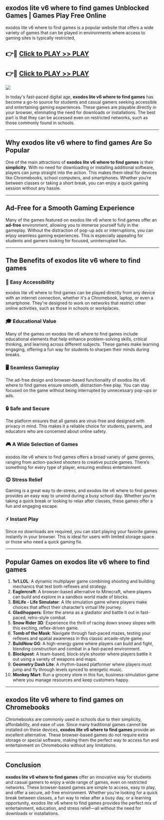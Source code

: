 ## exodos lite v6 where to find games Unblocked Games | Games Play Free Online

exodos lite v6 where to find games is a popular website that offers a wide variety of games that can be played in environments where access to gaming sites is typically restricted,


## 👉🔴 [Click to PLAY >> PLAY](http://freeplayer.one?title=exodos_lite_v6_where_to_find_games&ref=19D)

## 👉🔴 [Click to PLAY >> PLAY](http://freeplayer.one?title=exodos_lite_v6_where_to_find_games&ref=19D)


<a href="http://freeplayer.one?title=exodos_lite_v6_where_to_find_games&ref=19D"><img src="https://clearcache.store/games.png"></a>

In today's fast-paced digital age, **exodos lite v6 where to find games** has become a go-to source for students and casual gamers seeking accessible and entertaining gaming experiences. These games are playable directly in your browser, eliminating the need for downloads or installations. The best part is that they can be accessed even on restricted networks, such as those commonly found in schools.

---

## **Why exodos lite v6 where to find games Are So Popular**

One of the main attractions of **exodos lite v6 where to find games** is their **simplicity**. With no need for downloading or installing additional software, players can jump straight into the action. This makes them ideal for devices like Chromebooks, school computers, and smartphones. Whether you’re between classes or taking a short break, you can enjoy a quick gaming session without any hassle.

---

## **Ad-Free for a Smooth Gaming Experience**

Many of the games featured on exodos lite v6 where to find games offer an **ad-free** environment, allowing you to immerse yourself fully in the gameplay. Without the distraction of pop-up ads or interruptions, you can enjoy seamless gaming experiences. This is especially appealing for students and gamers looking for focused, uninterrupted fun.

---

## **The Benefits of exodos lite v6 where to find games**

### 🚪 **Easy Accessibility**
exodos lite v6 where to find games can be played directly from any device with an internet connection, whether it's a Chromebook, laptop, or even a smartphone. They're designed to work on networks that restrict other online activities, such as those in schools or workplaces.

### 🎓 **Educational Value**
Many of the games on exodos lite v6 where to find games include educational elements that help enhance problem-solving skills, critical thinking, and learning across different subjects. These games make learning engaging, offering a fun way for students to sharpen their minds during breaks.

### 🖥️ **Seamless Gameplay**
The ad-free design and browser-based functionality of exodos lite v6 where to find games ensure smooth, distraction-free play. You can stay focused on the game without being interrupted by unnecessary pop-ups or ads.

### 🔒 **Safe and Secure**
The platform ensures that all games are virus-free and designed with privacy in mind. This makes it a reliable choice for students, parents, and educators who are concerned about online safety.

### 🎮 **A Wide Selection of Games**
exodos lite v6 where to find games offers a broad variety of game genres, ranging from action-packed shooters to creative puzzle games. There’s something for every type of player, ensuring endless entertainment.

### 😌 **Stress Relief**
Gaming is a great way to de-stress, and exodos lite v6 where to find games provides an easy way to unwind during a busy school day. Whether you're taking a quick break or looking to relax after classes, these games offer a fun and engaging escape.

### ⚡ **Instant Play**
Since no downloads are required, you can start playing your favorite games instantly in your browser. This is ideal for users with limited storage space or those who need a quick gaming fix.

---

## **Popular Games on exodos lite v6 where to find games**

1. **1v1.LOL**: A dynamic multiplayer game combining shooting and building mechanics that test both reflexes and strategy.
2. **Eaglercraft**: A browser-based alternative to Minecraft, where players can build and explore in a sandbox world made of blocks.
3. **BitLife - Life Simulator**: A life simulation game where players make choices that affect their character’s virtual life journey.
4. **Gladihoppers**: Enter the arena as a gladiator and battle it out in fast-paced, retro-style combat.
5. **Snow Rider 3D**: Experience the thrill of racing down snowy slopes with this exciting, reflex-driven game.
6. **Tomb of the Mask**: Navigate through fast-paced mazes, testing your reflexes and spatial awareness in this classic arcade-style game.
7. **BuildNow GG**: A high-energy game where players can build and fight, blending construction and combat in a fast-paced environment.
8. **Blockpost**: A team-based, block-style shooter where players battle it out using a variety of weapons and maps.
9. **Geometry Dash Lite**: A rhythm-based platformer where players must jump and fly through levels synced to energetic music.
10. **Monkey Mart**: Run a grocery store in this fun, business-simulation game where you manage resources and keep customers happy.

---

## **exodos lite v6 where to find games on Chromebooks**

Chromebooks are commonly used in schools due to their simplicity, affordability, and ease of use. Since many traditional games cannot be installed on these devices, **exodos lite v6 where to find games** provide an excellent alternative. These browser-based games do not require extra storage or special software, making them the perfect way to access fun and entertainment on Chromebooks without any limitations.

---

## **Conclusion**

**exodos lite v6 where to find games** offer an innovative way for students and casual gamers to enjoy a wide range of games, even on restricted networks. These browser-based games are simple to access, easy to play, and offer a secure, ad-free environment. Whether you’re looking for a quick break between classes, a fun way to relax after a busy day, or a learning opportunity, exodos lite v6 where to find games provides the perfect mix of entertainment, education, and stress relief—all without the need for downloads or installations.